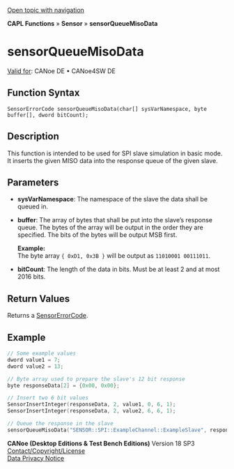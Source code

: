 [Open topic with navigation](../../../../../CANoeDEFamily.htm#Topics/CAPLFunctions/Sensor/Functions/CAPLfunctionSensorQueueMisoData.md)

**CAPL Functions** » **Sensor** » **sensorQueueMisoData**

# sensorQueueMisoData

[Valid for](../../../Shared/FeatureAvailability.md): CANoe DE • CANoe4SW DE

## Function Syntax

```
SensorErrorCode sensorQueueMisoData(char[] sysVarNamespace, byte buffer[], dword bitCount);
```

## Description

This function is intended to be used for SPI slave simulation in basic mode. It inserts the given MISO data into the response queue of the given slave.

## Parameters

- **sysVarNamespace**: The namespace of the slave the data shall be queued in.
- **buffer**: The array of bytes that shall be put into the slave’s response queue. The bytes of the array will be output in the order they are specified. The bits of the bytes will be output MSB first.

  **Example:**  
  The byte array `{ 0xD1, 0x3B }` will be output as `11010001 00111011`.

- **bitCount**: The length of the data in bits. Must be at least 2 and at most 2016 bits.

## Return Values

Returns a [SensorErrorCode](../CAPLfunctionsSensorEnumeration.md).

## Example

```c
// Some example values
dword value1 = 7;
dword value2 = 13;

// Byte array used to prepare the slave's 12 bit response
byte responseData[2] = {0x00, 0x00};

// Insert two 6 bit values
SensorInsertInteger(responseData, 2, value1, 0, 6, 1);
SensorInsertInteger(responseData, 2, value2, 6, 6, 1);

// Queue the response in the slave
sensorQueueMisoData("SENSOR::SPI::ExampleChannel::ExampleSlave", responseData, 12);
```

**CANoe (Desktop Editions & Test Bench Editions)** Version 18 SP3  
[Contact/Copyright/License](../../../Shared/ContactCopyrightLicense.md)  
[Data Privacy Notice](https://www.vector.com/int/en/company/get-info/privacy-policy/)
